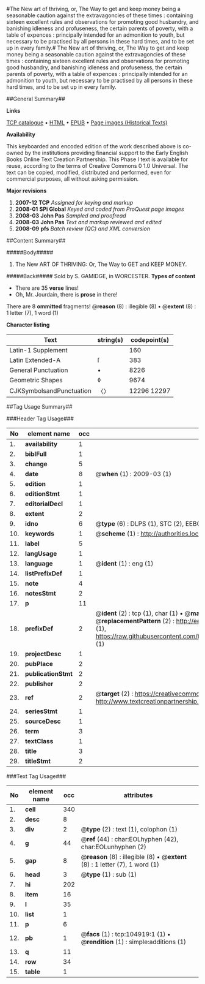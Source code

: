 #The New art of thriving, or, The Way to get and keep money being a seasonable caution against the extravagoncies of these times : containing sixteen excellent rules and observations for promoting good husbandry, and banishing idleness and profuseness, the certain parents of poverty, with a table of expences : principally intended for an admonition to youth, but necessary to be practised by all persons in these hard times, and to be set up in every family.#
The New art of thriving, or, The Way to get and keep money being a seasonable caution against the extravagoncies of these times : containing sixteen excellent rules and observations for promoting good husbandry, and banishing idleness and profuseness, the certain parents of poverty, with a table of expences : principally intended for an admonition to youth, but necessary to be practised by all persons in these hard times, and to be set up in every family.

##General Summary##

**Links**

[TCP catalogue](http://www.ota.ox.ac.uk/tcp/)  • 
[HTML](http://tei.it.ox.ac.uk/tcp/Texts-HTML/free/A52/A52879.html)  • 
[EPUB](http://tei.it.ox.ac.uk/tcp/Texts-EPUB/free/A52/A52879.epub) • 
[Page images (Historical Texts)](https://data.historicaltexts.jisc.ac.uk/view?pubId=eebo-16156952e&pageId=eebo-16156952e-104919-1)

**Availability**

This keyboarded and encoded edition of the
	       work described above is co-owned by the institutions
	       providing financial support to the Early English Books
	       Online Text Creation Partnership. This Phase I text is
	       available for reuse, according to the terms of Creative
	       Commons 0 1.0 Universal. The text can be copied,
	       modified, distributed and performed, even for
	       commercial purposes, all without asking permission.

**Major revisions**

1. __2007-12__ __TCP__ *Assigned for keying and markup*
1. __2008-01__ __SPi Global__ *Keyed and coded from ProQuest page images*
1. __2008-03__ __John Pas__ *Sampled and proofread*
1. __2008-03__ __John Pas__ *Text and markup reviewed and edited*
1. __2008-09__ __pfs__ *Batch review (QC) and XML conversion*

##Content Summary##

#####Body#####

1. The New ART OF THRIVING: Or, The Way to GET and KEEP MONEY.

#####Back#####
Sold by S. GAMIDGE, in WORCESTER.
**Types of content**

  * There are 35 **verse** lines!
  * Oh, Mr. Jourdain, there is **prose** in there!

There are 8 **ommitted** fragments! 
 @__reason__ (8) : illegible (8)  •  @__extent__ (8) : 1 letter (7), 1 word (1)

**Character listing**


|Text|string(s)|codepoint(s)|
|---|---|---|
|Latin-1 Supplement| |160|
|Latin Extended-A|ſ|383|
|General Punctuation|•|8226|
|Geometric Shapes|◊|9674|
|CJKSymbolsandPunctuation|〈〉|12296 12297|

##Tag Usage Summary##

###Header Tag Usage###

|No|element name|occ|attributes|
|---|---|---|---|
|1.|__availability__|1||
|2.|__biblFull__|1||
|3.|__change__|5||
|4.|__date__|8| @__when__ (1) : 2009-03 (1)|
|5.|__edition__|1||
|6.|__editionStmt__|1||
|7.|__editorialDecl__|1||
|8.|__extent__|2||
|9.|__idno__|6| @__type__ (6) : DLPS (1), STC (2), EEBO-CITATION (1), OCLC (1), VID (1)|
|10.|__keywords__|1| @__scheme__ (1) : http://authorities.loc.gov/ (1)|
|11.|__label__|5||
|12.|__langUsage__|1||
|13.|__language__|1| @__ident__ (1) : eng (1)|
|14.|__listPrefixDef__|1||
|15.|__note__|4||
|16.|__notesStmt__|2||
|17.|__p__|11||
|18.|__prefixDef__|2| @__ident__ (2) : tcp (1), char (1)  •  @__matchPattern__ (2) : ([0-9\-]+):([0-9IVX]+) (1), (.+) (1)  •  @__replacementPattern__ (2) : http://eebo.chadwyck.com/downloadtiff?vid=$1&page=$2 (1), https://raw.githubusercontent.com/textcreationpartnership/Texts/master/tcpchars.xml#$1 (1)|
|19.|__projectDesc__|1||
|20.|__pubPlace__|2||
|21.|__publicationStmt__|2||
|22.|__publisher__|2||
|23.|__ref__|2| @__target__ (2) : https://creativecommons.org/publicdomain/zero/1.0/ (1), http://www.textcreationpartnership.org/docs/. (1)|
|24.|__seriesStmt__|1||
|25.|__sourceDesc__|1||
|26.|__term__|3||
|27.|__textClass__|1||
|28.|__title__|3||
|29.|__titleStmt__|2||


###Text Tag Usage###

|No|element name|occ|attributes|
|---|---|---|---|
|1.|__cell__|340||
|2.|__desc__|8||
|3.|__div__|2| @__type__ (2) : text (1), colophon (1)|
|4.|__g__|44| @__ref__ (44) : char:EOLhyphen (42), char:EOLunhyphen (2)|
|5.|__gap__|8| @__reason__ (8) : illegible (8)  •  @__extent__ (8) : 1 letter (7), 1 word (1)|
|6.|__head__|3| @__type__ (1) : sub (1)|
|7.|__hi__|202||
|8.|__item__|16||
|9.|__l__|35||
|10.|__list__|1||
|11.|__p__|6||
|12.|__pb__|1| @__facs__ (1) : tcp:104919:1 (1)  •  @__rendition__ (1) : simple:additions (1)|
|13.|__q__|11||
|14.|__row__|34||
|15.|__table__|1||
